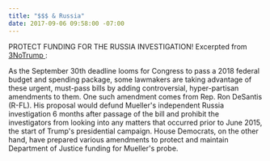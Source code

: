 ```yaml
---
title: "$$$ & Russia"
date: 2017-09-06 09:58:00 -07:00
---
```


PROTECT FUNDING FOR THE RUSSIA INVESTIGATION!
Excerpted from [3NoTrump ](http://www.3notrump.org/):

As the September 30th deadline looms for Congress to pass a 2018 federal budget and spending package, some lawmakers are taking advantage of these urgent, must-pass bills by adding controversial, hyper-partisan amendments to them. One such amendment comes from Rep. Ron DeSantis (R-FL). His proposal would defund Mueller's independent Russia investigation 6 months after passage of the bill and prohibit the investigators from looking into any matters that occurred prior to June 2015, the start of Trump's presidential campaign. House Democrats, on the other hand, have prepared various amendments to protect and maintain Department of Justice funding for Mueller's probe.
